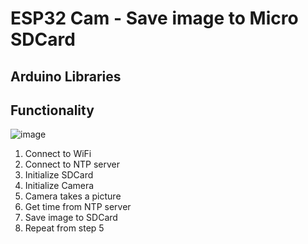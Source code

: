 # ESP32 Cam - Save image to Micro SDCard

## Arduino Libraries

## Functionality
![image](https://user-images.githubusercontent.com/44589560/226575802-6e7793ba-fd1e-4426-a73e-59a2b4ab5273.png)

1. Connect to WiFi
2. Connect to NTP server
3. Initialize SDCard
4. Initialize Camera
5. Camera takes a picture
6. Get time from NTP server
7. Save image to SDCard
8. Repeat from step 5

